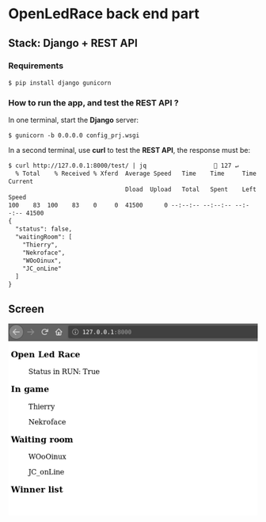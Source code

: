# OpenLedRace back end part
## Stack: Django + REST API
### Requirements
```
$ pip install django gunicorn 
```
### How to run the app, and test the REST API ?
In one terminal, start the **Django** server:
```
$ gunicorn -b 0.0.0.0 config_prj.wsgi
```
In a second terminal, use **curl** to test the **REST API**, the response must be:
```
$ curl http://127.0.0.1:8000/test/ | jq                    127 ↵
  % Total    % Received % Xferd  Average Speed   Time    Time     Time  Current
                                 Dload  Upload   Total   Spent    Left  Speed
100    83  100    83    0     0  41500      0 --:--:-- --:--:-- --:--:-- 41500
{
  "status": false,
  "waitingRoom": [
    "Thierry",
    "Nekroface",
    "WOoOinux",
    "JC_onLine"
  ]
}
```
## Screen
![Example home page 2020-08-24_22-31-56](/doc/screens/home-page_2020-08-24_22-31-56.png "rudimentary home page")